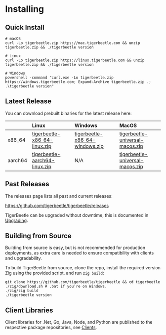 # Installing

## Quick Install

```console
# macOS
curl -Lo tigerbeetle.zip https://mac.tigerbeetle.com && unzip tigerbeetle.zip && ./tigerbeetle version
```

```console
# Linux
curl -Lo tigerbeetle.zip https://linux.tigerbeetle.com && unzip tigerbeetle.zip && ./tigerbeetle version
```

```console
# Windows
powershell -command "curl.exe -Lo tigerbeetle.zip https://windows.tigerbeetle.com; Expand-Archive tigerbeetle.zip .; .\tigerbeetle version"
```

## Latest Release

You can download prebuilt binaries for the latest release here:

|         | Linux                           | Windows                          | MacOS                             |
| :------ | :------------------------------ | :------------------------------- | :-------------------------------- |
| x86_64  | [tigerbeetle-x86_64-linux.zip]  | [tigerbeetle-x86_64-windows.zip] | [tigerbeetle-universal-macos.zip] |
| aarch64 | [tigerbeetle-aarch64-linux.zip] | N/A                              | [tigerbeetle-universal-macos.zip] |

[tigerbeetle-aarch64-linux.zip]:
  https://github.com/tigerbeetle/tigerbeetle/releases/latest/download/tigerbeetle-aarch64-linux.zip
[tigerbeetle-universal-macos.zip]:
  https://github.com/tigerbeetle/tigerbeetle/releases/latest/download/tigerbeetle-universal-macos.zip
[tigerbeetle-x86_64-linux.zip]:
  https://github.com/tigerbeetle/tigerbeetle/releases/latest/download/tigerbeetle-x86_64-linux.zip
[tigerbeetle-x86_64-windows.zip]:
  https://github.com/tigerbeetle/tigerbeetle/releases/latest/download/tigerbeetle-x86_64-windows.zip

## Past Releases

The releases page lists all past and current releases:

<https://github.com/tigerbeetle/tigerbeetle/releases>

TigerBeetle can be upgraded without downtime, this is documented in [Upgrading](./upgrading.md).

## Building from Source

Building from source is easy, but is not recommended for production deployments, as extra care is
needed to ensure compatibility with clients and upgradability.

To build TigerBeetle from source, clone the repo, install the required version Zig using the
provided script, and run `zig build`:

```console
git clone https://github.com/tigerbeetle/tigerbeetle && cd tigerbeetle
./zig/download.sh # .bat if you're on Windows.
./zig/zig build
./tigerbeetle version
```

## Client Libraries

Client libraries for .Net, Go, Java, Node, and Python are published to the respective package
repositories, see [Clients](../coding/clients/). 
